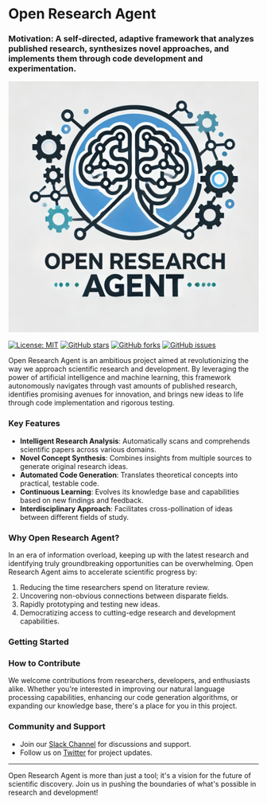 # Open Research Agent

### Motivation: A self-directed, adaptive framework that analyzes published research, synthesizes novel approaches, and implements them through code development and experimentation.

![Project Logo](imgs/logo.png)

[![License: MIT](https://img.shields.io/badge/License-MIT-yellow.svg)](https://opensource.org/licenses/MIT)
[![GitHub stars](https://img.shields.io/github/stars/yourusername/open-research-agent.svg)](https://github.com/yourusername/open-research-agent/stargazers)
[![GitHub forks](https://img.shields.io/github/forks/yourusername/open-research-agent.svg)](https://github.com/yourusername/open-research-agent/network)
[![GitHub issues](https://img.shields.io/github/issues/yourusername/open-research-agent.svg)](https://github.com/yourusername/open-research-agent/issues)

Open Research Agent is an ambitious project aimed at revolutionizing the way we approach scientific research and development. By leveraging the power of artificial intelligence and machine learning, this framework autonomously navigates through vast amounts of published research, identifies promising avenues for innovation, and brings new ideas to life through code implementation and rigorous testing.

### Key Features

- **Intelligent Research Analysis**: Automatically scans and comprehends scientific papers across various domains.
- **Novel Concept Synthesis**: Combines insights from multiple sources to generate original research ideas.
- **Automated Code Generation**: Translates theoretical concepts into practical, testable code.
- **Continuous Learning**: Evolves its knowledge base and capabilities based on new findings and feedback.
- **Interdisciplinary Approach**: Facilitates cross-pollination of ideas between different fields of study.

### Why Open Research Agent?

In an era of information overload, keeping up with the latest research and identifying truly groundbreaking opportunities can be overwhelming. Open Research Agent aims to accelerate scientific progress by:

1. Reducing the time researchers spend on literature review.
2. Uncovering non-obvious connections between disparate fields.
3. Rapidly prototyping and testing new ideas.
4. Democratizing access to cutting-edge research and development capabilities.

### Getting Started

### How to Contribute

We welcome contributions from researchers, developers, and enthusiasts alike. Whether you're interested in improving our natural language processing capabilities, enhancing our code generation algorithms, or expanding our knowledge base, there's a place for you in this project.

### Community and Support

- Join our [Slack Channel](https://join.slack.com/t/openresearchagent/shared_invite/zt-2m9v3aqzo-3CJyVNP4i3WEAgB3tf6ajg) for discussions and support.
- Follow us on [Twitter](https://x.com/ShihongLiu123) for project updates.


---

Open Research Agent is more than just a tool; it's a vision for the future of scientific discovery. Join us in pushing the boundaries of what's possible in research and development!
